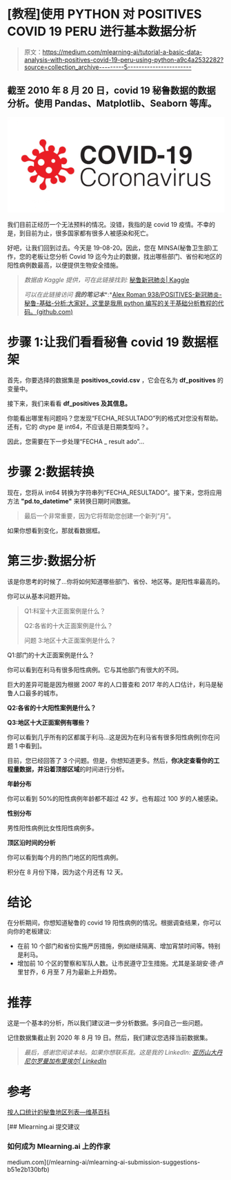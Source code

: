 # [教程]使用 PYTHON 对 POSITIVES COVID 19 PERU 进行基本数据分析

> 原文：<https://medium.com/mlearning-ai/tutorial-a-basic-data-analysis-with-positives-covid-19-peru-using-python-a9c4a2532282?source=collection_archive---------5----------------------->

## 截至 2010 年 8 月 20 日，covid 19 秘鲁数据的数据分析。使用 Pandas、Matplotlib、Seaborn 等库。

![](img/df63d5131fe1691e1af95540ed4d08c1.png)

我们目前正经历一个无法预料的情况。没错，我指的是 covid 19 疫情。不幸的是，到目前为止，很多国家都有很多人被感染和死亡。

好吧，让我们回到过去。今天是 19-08-20。因此，您在 MINSA(秘鲁卫生部)工作，您的老板让您分析 Covid 19 迄今为止的数据，找出哪些部门、省份和地区的阳性病例数最高，以便提供生物安全措施。

> *数据由 Kaggle 提供，可在此链接找到:* [秘鲁新冠肺炎| Kaggle](https://www.kaggle.com/martinclark/peru-covid19-august-2020)
> 
> *可以在此链接访问* ***我的笔记本****:*[Alex Roman 938/POSITIVES-新冠肺炎-秘鲁-基础-分析:大家好，这里是我用 python 编写的关于基础分析教程的代码。(github.com)](https://github.com/AlexRoman938/POSITIVES-COVID-19-PERU-BASIC-ANALYSIS)

# 步骤 1:让我们看看秘鲁 covid 19 数据框架

首先，你要选择的数据集是 **positivos_covid.csv** ，它会在名为 **df_positives** 的变量中。

接下来，我们来看看 **df_positives 及其信息。**

你能看出哪里有问题吗？您发现“FECHA_RESULTADO”列的格式对您没有帮助。还有，它的 dtype 是 int64，不应该是日期类型吗？。

因此，您需要在下一步处理“FECHA _ result ado”…

# 步骤 2:数据转换

现在，您将从 int64 转换为字符串列“FECHA_RESULTADO”。接下来，您将应用方法 **"pd.to_datetime"** 来转换日期时间数据。

> 最后一个非常重要，因为它将帮助您创建一个新列“月”。

如果你想看到变化，那就看数据框。

# 第三步:数据分析

该是你思考的时候了…你将如何知道哪些部门、省份、地区等。是阳性率最高的。

你可以从基本问题开始。

> Q1:科室十大正面案例是什么？
> 
> Q2:各省的十大正面案例是什么？
> 
> 问题 3:地区十大正面案例是什么？

Q1:部门的十大正面案例是什么？

你可以看到在利马有很多阳性病例。它与其他部门有很大的不同。

巨大的差异可能是因为根据 2007 年的人口普查和 2017 年的人口估计，利马是秘鲁人口最多的城市。

**Q2:各省的十大阳性案例是什么？**

**Q3:地区十大正面案例有哪些？**

你可以看到几乎所有的区都属于利马…这是因为在利马省有很多阳性病例[你在问题 1 中看到]。

目前，您已经回答了 3 个问题。但是，你想知道更多。然后，**你决定查看你的工程量数据，并沿着顶部区域**的时间进行分析。

**年龄分布**

你可以看到 50%的阳性病例年龄都不超过 42 岁。也有超过 100 岁的人被感染。

**性别分布**

男性阳性病例比女性阳性病例多。

**顶区沿时间的分析**

你可以看到每个月的热门地区的阳性病例。

积分在 8 月份下降，因为这个月还有 12 天。

# 结论

在分析期间，你想知道秘鲁的 covid 19 阳性病例的情况。根据调查结果，你可以向你的老板建议:

*   在前 10 个部门和省份实施严厉措施，例如继续隔离、增加宵禁时间等。特别是利马。
*   增加前 10 个区的警察和军队人数。让市民遵守卫生措施。尤其是圣胡安·德·卢里甘乔，6 月至 7 月为最新上升趋势。

# 推荐

这是一个基本的分析，所以我们建议进一步分析数据。多问自己一些问题。

记住数据集截止到 2020 年 8 月 19 日。然后，我们建议您选择当前数据集。

> *最后，感谢您阅读本帖。如果你想联系我。这是我的 LinkedIn:* [*亚历山大丹尼尔罗曼加布里埃尔| LinkedIn*](https://www.linkedin.com/in/alexanderdroman/)

# 参考

[按人口统计的秘鲁地区列表—维基百科](https://en.wikipedia.org/wiki/List_of_regions_of_Peru_by_population)

[](/mlearning-ai/mlearning-ai-submission-suggestions-b51e2b130bfb) [## Mlearning.ai 提交建议

### 如何成为 Mlearning.ai 上的作家

medium.com](/mlearning-ai/mlearning-ai-submission-suggestions-b51e2b130bfb)